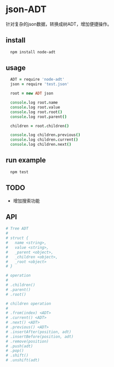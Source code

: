 # json-ADT

针对复杂的json数据，转换成树ADT，增加便捷操作。

## install

```sh
  npm install node-adt
```

## usage

```coffee
  ADT = require 'node-adt'
  json = require 'test.json'

  root = new ADT json

  console.log root.name
  console.log root.value
  console.log root.root()
  console.log root.parent()

  children = root.children()

  console.log children.previous()
  console.log children.current()
  console.log children.next()

```

## run example

```sh
  npm test
```

## TODO

+ 增加搜索功能

## API

```coffee
# Tree ADT
#
# struct {
#   name <string>,
#   value <string>,
#   _parent <object>,
#   _children <object>,
#   _root <object>
# }

# operation
#
# .children()
# .parent()
# .root()

# children operation
#
# .from(index) <ADT>
# .current() <ADT>
# .next() <ADT>
# .previous() <ADT>
# .insertAfter(position, adt)
# .insertBefore(position, adt)
# .remove(position)
# .push(adt)
# .pop()
# .shift()
# .unshift(adt)
```
